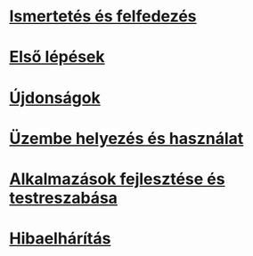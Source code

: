 # [Ismertetés és felfedezés](/intune/understand-explore/introduction-to-microsoft-intune)
# [Első lépések](/intune/get-started/what-to-know-before-you-start-microsoft-intune)
# [Újdonságok](/intune/whats-new/whats-new-in-microsoft-intune)
<!-- # [Plan and Design](/intune/plan-design/ways-to-do-enterprise-mobility) -->
# [Üzembe helyezés és használat](/intune/deploy-use/overview-of-device-and-app-lifecycles-in-microsoft-intune)
# [Alkalmazások fejlesztése és testreszabása](/intune/develop/intune-app-sdk)
# [Hibaelhárítás](/intune/troubleshoot/general-troubleshooting-tips-for-microsoft-intune)


<!--HONumber=Sep16_HO5-->


